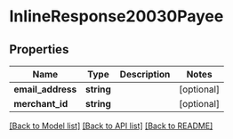 # InlineResponse20030Payee

## Properties
Name | Type | Description | Notes
------------ | ------------- | ------------- | -------------
**email_address** | **string** |  | [optional] 
**merchant_id** | **string** |  | [optional] 

[[Back to Model list]](../README.md#documentation-for-models) [[Back to API list]](../README.md#documentation-for-api-endpoints) [[Back to README]](../README.md)


